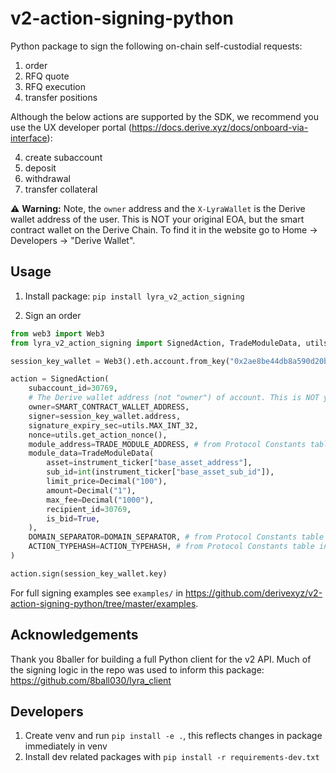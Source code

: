 # v2-action-signing-python
Python package to sign the following on-chain self-custodial requests:

1. order
2. RFQ quote
3. RFQ execution
4. transfer positions


Although the below actions are supported by the SDK, we recommend you use the UX developer portal (https://docs.derive.xyz/docs/onboard-via-interface):

4. create subaccount
5. deposit
6. withdrawal
7. transfer collateral

⚠️ **Warning:** Note, the `owner` address and the `X-LyraWallet` is the Derive wallet address of the user. This is NOT your original EOA, but the smart contract wallet on the Derive Chain. To find it in the website go to Home -> Developers -> "Derive Wallet".

## Usage

1. Install package:
`pip install lyra_v2_action_signing`

2. Sign an order
```python
from web3 import Web3
from lyra_v2_action_signing import SignedAction, TradeModuleData, utils

session_key_wallet = Web3().eth.account.from_key("0x2ae8be44db8a590d20bffbe3b6872df9b569147d3bf6801a35a28281a4816bbd")

action = SignedAction(
    subaccount_id=30769,
    # The Derive wallet address (not "owner") of account. This is NOT your original EOA, but the smart contract wallet on the Derive Chain. To find it in the website go to Home -> Developers -> "Derive Wallet".
    owner=SMART_CONTRACT_WALLET_ADDRESS,
    signer=session_key_wallet.address,
    signature_expiry_sec=utils.MAX_INT_32,
    nonce=utils.get_action_nonce(),
    module_address=TRADE_MODULE_ADDRESS, # from Protocol Constants table in docs.lyra.finance
    module_data=TradeModuleData(
        asset=instrument_ticker["base_asset_address"],
        sub_id=int(instrument_ticker["base_asset_sub_id"]),
        limit_price=Decimal("100"),
        amount=Decimal("1"),
        max_fee=Decimal("1000"),
        recipient_id=30769,
        is_bid=True,
    ),
    DOMAIN_SEPARATOR=DOMAIN_SEPARATOR, # from Protocol Constants table in docs.derive.xyz
    ACTION_TYPEHASH=ACTION_TYPEHASH, # from Protocol Constants table in docs.derive.xyz
)

action.sign(session_key_wallet.key)
```

For full signing examples see `examples/` in https://github.com/derivexyz/v2-action-signing-python/tree/master/examples.

## Acknowledgements

Thank you 8baller for building a full Python client for the v2 API. Much of the signing logic in the repo was used to inform this package: https://github.com/8ball030/lyra_client

## Developers

1. Create venv and run `pip install -e .`, this reflects changes in package immediately in venv
2. Install dev related packages with `pip install -r requirements-dev.txt`
